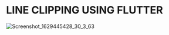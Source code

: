 # LINE CLIPPING USING FLUTTER

![Screenshot_1629445428_30_3_63](https://user-images.githubusercontent.com/73904502/130200435-9408866a-ff0b-425a-864d-7bab9fbd4bcb.png)
